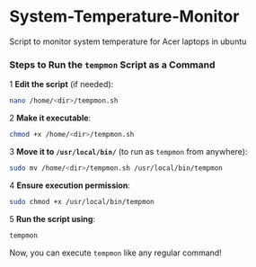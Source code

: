 # System-Temperature-Monitor
Script to monitor system temperature for Acer laptops in ubuntu

### Steps to Run the `tempmon` Script as a Command  

1️ **Edit the script** (if needed):  
   ```bash
   nano /home/<dir>/tempmon.sh
   ```
   
2️ **Make it executable**:  
   ```bash
   chmod +x /home/<dir>/tempmon.sh
   ```

3️ **Move it to `/usr/local/bin/`** (to run as `tempmon` from anywhere):  
   ```bash
   sudo mv /home/<dir>/tempmon.sh /usr/local/bin/tempmon
   ```

4️ **Ensure execution permission**:  
   ```bash
   sudo chmod +x /usr/local/bin/tempmon
   ```

5️ **Run the script using**:  
   ```bash
   tempmon
   ```  

Now, you can execute `tempmon` like any regular command! 
